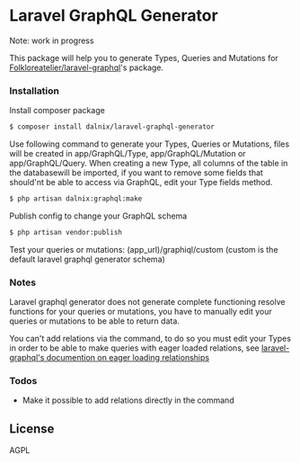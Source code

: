 # Laravel GraphQL Generator

Note: work in progress

This package will help you to generate Types, Queries and Mutations for [Folkloreatelier/laravel-graphql](https://github.com/Folkloreatelier/laravel-graphql)'s package.

### Installation

Install composer package

```sh
$ composer install dalnix/laravel-graphql-generator
```
Use following command to generate your Types, Queries or Mutations, files will be created in app/GraphQL/Type,  app/GraphQL/Mutation or app/GraphQL/Query. When creating a new Type, all columns of the table in the databasewill be imported, if you want to remove some fields that should'nt be able to access via GraphQL, edit your Type fields method.
```sh
$ php artisan dalnix:graphql:make
```
Publish config to change your GraphQL schema
```sh
$ php artisan vendor:publish
```

Test your queries or mutations: (app_url)/graphiql/custom (custom is the default laravel graphql generator schema)

### Notes
Laravel graphql generator does not generate complete functioning resolve functions for your queries or mutations, you have to manually edit your queries or mutations to be able to return data.

You can't add relations via the command, to do so you must edit your Types in order to be able to make queries with eager loaded relations, see [laravel-graphql's documention on eager loading relationships](https://github.com/Folkloreatelier/laravel-graphql/blob/develop/docs/advanced.md#eager-loading-relationships)

### Todos

 - Make it possible to add relations directly in the command

License
----

AGPL

